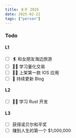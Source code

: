 ```yaml
---
title: 关于 2025
date: 2025-02-22
tags: ["person"]
---
```

### Todo
#### L1
- [ ] 🏄 和女朋友海边旅游
- [ ] 👨‍🎓 学习量化交易
- [ ] 👨‍🎓 上架第一款 IOS 应用
- [ ] 📕 持续更新 Blog 

#### L2 
- [ ] 👨‍🎓 学习 Rust 开发

#### L3 
- [ ] 获得诺贝尔和平奖
- [ ] 赚到人生的第一个 $1,000,000 
